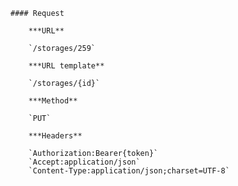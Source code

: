     #### Request

        ***URL**

        `/storages/259`

        ***URL template**

        `/storages/{id}`

        ***Method**

        `PUT`

        ***Headers**

        `Authorization:Bearer{token}`
        `Accept:application/json`
        `Content-Type:application/json;charset=UTF-8`
